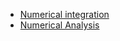 - [Numerical integration](http://en.wikipedia.org/wiki/Numerical_integration)
- [Numerical Analysis](http://en.wikipedia.org/wiki/Numerical_analysis)

